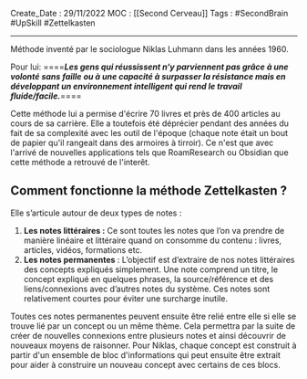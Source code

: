 Create_Date : 29/11/2022
MOC : [[Second Cerveau]]
Tags : #SecondBrain #UpSkill #Zettelkasten

----------------------------------

Méthode inventé par le sociologue Niklas Luhmann dans les années 1960.

Pour lui:
====***Les gens qui réussissent n‘y parviennent pas grâce à une volonté sans faille ou à une capacité à surpasser la résistance mais en développant un environnement intelligent qui rend le travail fluide/facile.***====

Cette méthode lui a permise d'écrire 70 livres et près de 400 articles au cours de sa carrière.
Elle a toutefois été déprécier pendant des années du fait de sa complexité avec les outil de l'époque (chaque note était un bout de papier qu'il rangeait dans des armoires à tirroir). Ce n'est que avec l'arrivé de nouvelles applications tels que RoamResearch ou Obsidian que cette méthode a retrouvé de l'interêt.


## **Comment fonctionne la méthode Zettelkasten ?**

Elle s’articule autour de deux types de notes :

1.  **Les notes littéraires :** Ce sont toutes les notes que l’on va prendre de manière linéaire et littéraire quand on consomme du contenu : livres, articles, vidéos, formations etc.
2.  **Les notes permanentes** : L’objectif est d’extraire de nos notes littéraires des concepts expliqués simplement. Une note comprend un titre, le concept expliqué en quelques phrases, la source/référence et des liens/connexions avec d’autres notes du système. Ces notes sont relativement courtes pour éviter une surcharge inutile.

Toutes ces notes permanentes peuvent ensuite être relié entre elle si elle se trouve lié par un concept ou un même thème. Cela permettra par la suite de créer de nouvelles connexions entre plusieurs notes et ainsi découvrir de nouveaux moyens de raisonner. 
Pour Niklas, chaque concept est construit à partir d'un ensemble de bloc d'informations qui peut ensuite être extrait pour aider à construire un nouveau concept avec certains de ces blocs.
